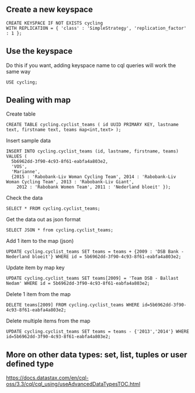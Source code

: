 ## Create a new keyspace

```
CREATE KEYSPACE IF NOT EXISTS cycling 
WITH REPLICATION = { 'class' : 'SimpleStrategy', 'replication_factor' : 1 };
```

## Use the keyspace
Do this if you want, adding keyspace name to cql queries will work the same way

```
USE cycling;
```

## Dealing with map

Create table
```
CREATE TABLE cycling.cyclist_teams ( id UUID PRIMARY KEY, lastname text, firstname text, teams map<int,text> );
```

Insert sample data
```
INSERT INTO cycling.cyclist_teams (id, lastname, firstname, teams) 
VALUES (
  5b6962dd-3f90-4c93-8f61-eabfa4a803e2,
  'VOS', 
  'Marianne', 
  {2015 : 'Rabobank-Liv Woman Cycling Team', 2014 : 'Rabobank-Liv Woman Cycling Team', 2013 : 'Rabobank-Liv Giant', 
    2012 : 'Rabobank Women Team', 2011 : 'Nederland bloeit' }); 
```

Check the data
```
SELECT * FROM cycling.cyclist_teams;
```

Get the data out as json format
```
SELECT JSON * from cycling.cyclist_teams;
```

Add 1 item to the map (json)
```
UPDATE cycling.cyclist_teams SET teams = teams + {2009 : 'DSB Bank - Nederland bloeit'} WHERE id = 5b6962dd-3f90-4c93-8f61-eabfa4a803e2;
```

Update item by map key
```
UPDATE cycling.cyclist_teams SET teams[2009] = 'Team DSB - Ballast Nedam' WHERE id = 5b6962dd-3f90-4c93-8f61-eabfa4a803e2;
```

Delete 1 item from the map
```
DELETE teams[2009] FROM cycling.cyclist_teams WHERE id=5b6962dd-3f90-4c93-8f61-eabfa4a803e2;
```

Delete multiple items from the map
```
UPDATE cycling.cyclist_teams SET teams = teams - {'2013','2014'} WHERE id=5b6962dd-3f90-4c93-8f61-eabfa4a803e2;
```

## More on other data types: set, list, tuples or user defined type
https://docs.datastax.com/en/cql-oss/3.3/cql/cql_using/useAdvancedDataTypesTOC.html

